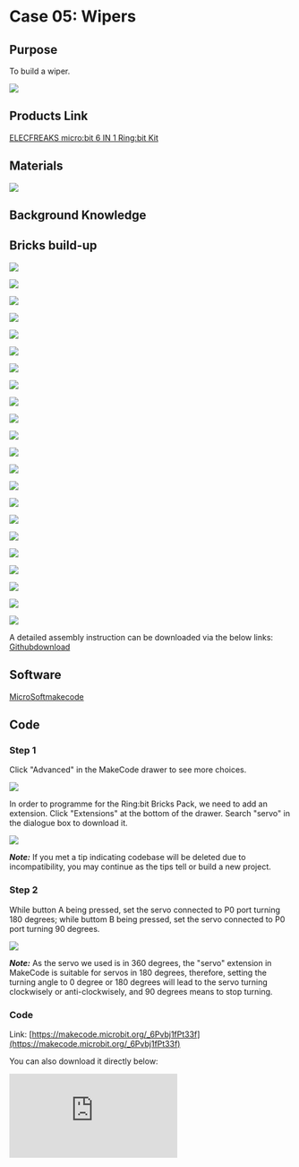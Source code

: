 # Case 05: Wipers

## Purpose


 To build a wiper.


![](./images/Ringbit_Bricks_Pack_case_en_05_01.png)


## Products Link

[ELECFREAKS micro:bit 6 IN 1 Ring:bit Kit](https://www.elecfreaks.com/ring-bit-bricks-pack.html)

## Materials



![](./images/Ringbit_Bricks_Pack_case_en_05_02.png)



## Background Knowledge


## Bricks build-up


![](./images/Ringbit_Bricks_Pack_step_05_01.png)

![](./images/Ringbit_Bricks_Pack_step_05_02.png)

![](./images/Ringbit_Bricks_Pack_step_05_03.png)

![](./images/Ringbit_Bricks_Pack_step_05_04.png)

![](./images/Ringbit_Bricks_Pack_step_05_05.png)

![](./images/Ringbit_Bricks_Pack_step_05_06.png)

![](./images/Ringbit_Bricks_Pack_step_05_07.png)

![](./images/Ringbit_Bricks_Pack_step_05_08.png)

![](./images/Ringbit_Bricks_Pack_step_05_09.png)

![](./images/Ringbit_Bricks_Pack_step_05_10.png)

![](./images/Ringbit_Bricks_Pack_step_05_11.png)

![](./images/Ringbit_Bricks_Pack_step_05_12.png)

![](./images/Ringbit_Bricks_Pack_step_05_13.png)

![](./images/Ringbit_Bricks_Pack_step_05_14.png)

![](./images/Ringbit_Bricks_Pack_step_05_15.png)

![](./images/Ringbit_Bricks_Pack_step_05_16.png)

![](./images/Ringbit_Bricks_Pack_step_05_17.png)

![](./images/Ringbit_Bricks_Pack_step_05_18.png)

![](./images/Ringbit_Bricks_Pack_step_05_19.png)

![](./images/Ringbit_Bricks_Pack_step_05_20.png)

![](./images/Ringbit_Bricks_Pack_step_05_21.png)

![](./images/Ringbit_Bricks_Pack_step_05_22.png)

A detailed assembly instruction can be downloaded via the below links:
[Githubdownload ](https://github.com/elecfreaks/learn-cn/raw/master/microbitKit/ring_bit_bricks_pack/files/Ringbit_Bricks_Pack_step_05_v1.1.pdf)


## Software


[MicroSoftmakecode](https://makecode.microbit.org/#)

## Code


### Step 1
Click "Advanced" in the MakeCode drawer to see more choices.




![](./images/Ringbit_Bricks_Pack_case_en_05_03.png)




In order to programme for the Ring:bit Bricks Pack, we need to add an extension. Click  "Extensions" at the bottom of the drawer. Search "servo" in the dialogue box to download it.





![](./images/Ringbit_Bricks_Pack_case_en_05_04.png)


***Note:*** If you met a tip indicating codebase will be deleted due to incompatibility, you may continue as the tips tell or build a new project.

### Step 2

While button A being pressed, set the servo connected to P0 port turning 180 degrees; while buttom B being pressed, set the servo connected to P0 port turning 90 degrees.


![](./images/Ringbit_Bricks_Pack_case_en_05_05.png)



***Note:*** As the servo we used is in 360 degrees, the "servo" extension in MakeCode is suitable for servos in 180 degrees, therefore, setting the turning angle to 0 degree or 180 degrees will lead to the servo turning clockwisely or anti-clockwisely, and 90 degrees means to stop turning.

### Code

Link: [https://makecode.microbit.org/_6Pvbj1fPt33f](https://makecode.microbit.org/_6Pvbj1fPt33f)

You can also download it directly below:

<div
    style={{
        position: 'relative',
        paddingBottom: '60%',
        overflow: 'hidden',
    }}
>
    <iframe
        src="https://makecode.microbit.org/_6Pvbj1fPt33f"
        frameborder="0"
        sandbox="allow-popups allow-forms allow-scripts allow-same-origin"
        style={{
            position: 'absolute',
            width: '100%',
            height: '100%',
        }}
    />
</div>

### Result

When button A being pressed, the wiper begins working; while buton B being pressed, the wiper stops working.



## Exploration



## FAQ



## Relevant File


Parallelogram mechanism: the two cranks as well as the connecting rod and frame are equal in length, their rotation speed and direction are in consistent.

Reciprocating motion: back and forth on both sides near a certain position.

The displacement of the reciprocating motion is equal to 0 because it is a positive stroke and a negative stroke. Mostly used in mechanical movements, such as pendulum, piston movement, etc.
